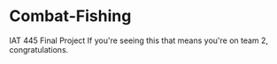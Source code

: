 # Combat-Fishing
IAT 445 Final Project
If you're seeing this that means you're on team 2, congratulations.
